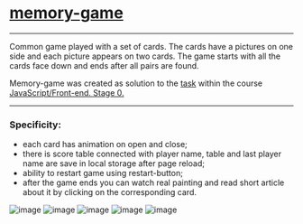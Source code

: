 # [memory-game](https://lizaveta01.github.io/memory-game/)

---

Сommon game played with a set of cards. The cards have a pictures on one side and each picture appears on two cards. The game starts with all the cards face down and ends after all pairs are found.

Memory-game was created as solution to the [task](https://github.com/rolling-scopes-school/tasks/blob/master/tasks/js30%23/js30-8.md) within the course [JavaScript/Front-end. Stage 0.](https://rs.school/js-stage0/)

---

### Specificity:
- each card has animation on open and close;
- there is score table connected with player name, table and last player name are save in local storage after page reload;
- ability to restart game using restart-button;
- after the game ends you can watch real painting and read short article about it by clicking on the corresponding card.


![image](https://user-images.githubusercontent.com/81522781/184121425-709d5476-af93-4d2d-9149-e0939996636d.png)
![image](https://user-images.githubusercontent.com/81522781/184121484-5a860f0e-9934-4f84-8625-a697d4d4e03a.png)
![image](https://user-images.githubusercontent.com/81522781/184121531-6277c883-9a8d-4aaf-8513-4ec34f3a09fe.png)
![image](https://user-images.githubusercontent.com/81522781/184121618-8e06abb5-8308-4086-8a7e-35a165103de8.png)
![image](https://user-images.githubusercontent.com/81522781/184121657-9843c925-1e4a-487f-97c1-c94d3861f1bc.png)

